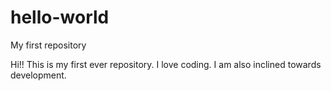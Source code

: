 # hello-world
My first repository

Hi!!
This is my first ever repository. I love coding. I am also inclined towards development.
